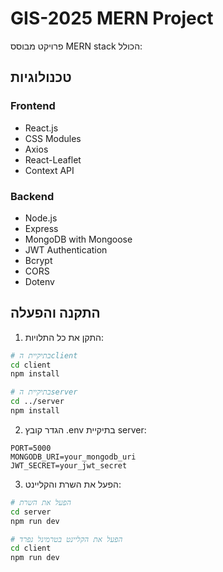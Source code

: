 # GIS-2025 MERN Project

פרויקט מבוסס MERN stack הכולל:

## טכנולוגיות
### Frontend
- React.js
- CSS Modules
- Axios
- React-Leaflet
- Context API

### Backend
- Node.js
- Express
- MongoDB with Mongoose
- JWT Authentication
- Bcrypt
- CORS
- Dotenv

## התקנה והפעלה

1. התקן את כל התלויות:
```bash
# בתיקיית הclient
cd client
npm install

# בתיקיית הserver
cd ../server
npm install
```

2. הגדר קובץ .env בתיקיית server:
```
PORT=5000
MONGODB_URI=your_mongodb_uri
JWT_SECRET=your_jwt_secret
```

3. הפעל את השרת והקליינט:
```bash
# הפעל את השרת
cd server
npm run dev

# הפעל את הקליינט בטרמינל נפרד
cd client
npm run dev
``` 